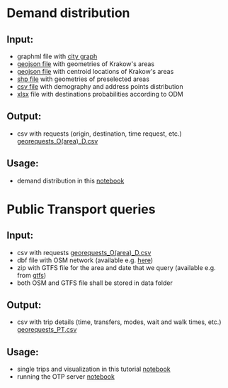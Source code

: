 # Demand distribution
## Input:
* graphml file with [city graph](https://github.com/OlhaShulikaUJ/SUM_project/blob/main/PT/Krakow.graphml)
* [geojson file](https://github.com/OlhaShulikaUJ/SUM_project/blob/main/PT/krk.geojson) with geometries of Krakow's areas
* [geojson file](https://github.com/OlhaShulikaUJ/SUM_project/blob/main/PT/krk_centroid.geojson) with centroid locations of Krakow's areas
* [shp file](https://github.com/OlhaShulikaUJ/SUM_project/blob/main/PT/Obszary_SUM.shp) with geometries of preselected areas
* [csv file](https://github.com/OlhaShulikaUJ/SUM_project/blob/main/PT/demografia_KRK.csv) with demography and address points distribution 
* [xlsx](https://github.com/OlhaShulikaUJ/SUM_project/blob/main/PT/Krakow_model_OD_matrices.xlsx) file with destinations probabilities according to ODM

## Output:
* csv with requests (origin, destination, time request, etc.) [georequests_O(area)_D.csv](https://github.com/OlhaShulikaUJ/SUM_project/tree/main/PT/georequests)

## Usage:
* demand distribution in this [notebook](https://github.com/OlhaShulikaUJ/SUM_project/blob/main/PT/demand_distribution.ipynb)

# Public Transport queries
## Input:
* csv  with requests [georequests_O(area)_D.csv](https://github.com/OlhaShulikaUJ/SUM_project/tree/main/PT/georequests)
* dbf file with OSM network (available e.g. [here](https://www.interline.io/osm/extracts/))
* zip with GTFS file for the area and date that we query (available e.g. from [gtfs](https://gtfs.ztp.krakow.pl/))
* both OSM and GTFS file shall be stored in data folder

## Output:
* csv with trip details (time, transfers, modes, wait and walk times, etc.) [georequests_PT.csv](https://github.com/OlhaShulikaUJ/SUM_project/blob/main/PT/georequests/georequests_O(area10)_D_PT.csv)

## Usage:
* single trips and visualization in this tutorial [notebook](https://github.com/OlhaShulikaUJ/SUM_project/blob/main/PT/tutorial-KRK.ipynb)
* running the OTP server [notebook](https://github.com/OlhaShulikaUJ/SUM_project/blob/main/PT/run%20OTP%20server-KRK.ipynb)
